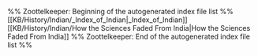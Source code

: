 %% Zoottelkeeper: Beginning of the autogenerated index file list  %%
 [[KB/History/Indian/_Index_of_Indian|_Index_of_Indian]]
 [[KB/History/Indian/How the Sciences Faded From India|How the Sciences Faded From India]]
%% Zoottelkeeper: End of the autogenerated index file list  %%
